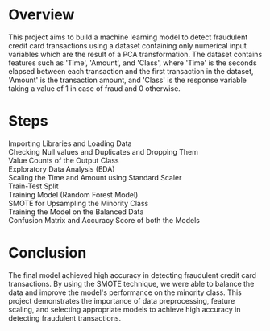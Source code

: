 # Overview
This project aims to build a machine learning model to detect fraudulent credit card transactions using a dataset containing only numerical input variables which are the result of a PCA transformation. The dataset contains features such as 'Time', 'Amount', and 'Class', where 'Time' is the seconds elapsed between each transaction and the first transaction in the dataset, 'Amount' is the transaction amount, and 'Class' is the response variable taking a value of 1 in case of fraud and 0 otherwise.
# Steps
Importing Libraries and Loading Data <br>
Checking Null values and Duplicates and Dropping Them <br>
Value Counts of the Output Class <br>
Exploratory Data Analysis (EDA) <br>
Scaling the Time and Amount using Standard Scaler <br>
Train-Test Split <br>
Training Model (Random Forest Model) <br>
SMOTE for Upsampling the Minority Class <br>
Training the Model on the Balanced Data  <br>
Confusion Matrix and Accuracy Score of both the Models <br>
# Conclusion
The final model achieved high accuracy in detecting fraudulent credit card transactions. By using the SMOTE technique, we were able to balance the data and improve the model's performance on the minority class. This project demonstrates the importance of data preprocessing, feature scaling, and selecting appropriate models to achieve high accuracy in detecting fraudulent transactions.

